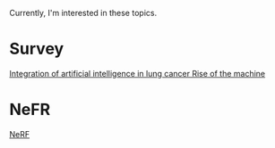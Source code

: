 Currently, I'm interested in these topics.

# Survey

[Integration of artificial intelligence in lung cancer Rise of the machine](https://zitao-shuai.github.io/notes/cellsurvey)


# NeFR

[NeRF](https://zitao-shuai.github.io/notes/NeRF)
